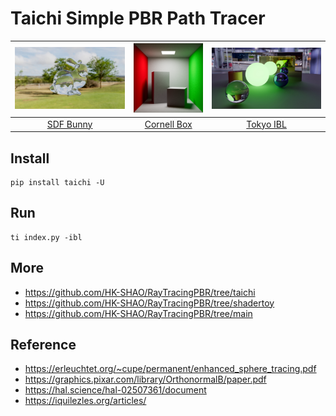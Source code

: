 # Taichi Simple PBR Path Tracer

|![SDF Bunny](./others/sdf_bunny_glass.jpg)|![Cornell Box](./others/cornell_box_taichi.png)|![Scene Demo](./others/tokyo_ibl.jpg)|
|:-:|:-:|:-:|
|[SDF Bunny](./examples/bunny/bunny_sdf_glass.py)|[Cornell Box](./examples/cornell_box/cornell_box_shortest.py)|[Tokyo IBL](./examples/scene_demo/tokyo_ibl.py)|

## Install

```shell
pip install taichi -U
```

## Run

```shell
ti index.py -ibl
```

## More

- https://github.com/HK-SHAO/RayTracingPBR/tree/taichi
- https://github.com/HK-SHAO/RayTracingPBR/tree/shadertoy
- https://github.com/HK-SHAO/RayTracingPBR/tree/main

## Reference

- https://erleuchtet.org/~cupe/permanent/enhanced_sphere_tracing.pdf
- https://graphics.pixar.com/library/OrthonormalB/paper.pdf
- https://hal.science/hal-02507361/document
- https://iquilezles.org/articles/